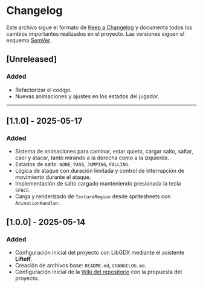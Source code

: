 # Changelog

Este archivo sigue el formato de [Keep a Changelog](https://keepachangelog.com/es-ES/1.0.0/) y documenta todos los cambios importantes realizados en el proyecto. Las versiones siguen el esquema [SemVer](https://semver.org/lang/es/).

## [Unreleased]
### Added
- Refactorizar el codigo.
- Nuevas animaciones y ajustes en los estados del jugador.

---

## [1.1.0] - 2025-05-17
### Added
- Sistema de animaciones para caminar, estar quieto, cargar salto, saltar, caer y atacar, tanto mirando a la derecha como a la izquierda.
- Estados de salto: `NONE`, `PASS`, `JUMPING`, `FALLING`.
- Lógica de ataque con duración limitada y control de interrupción de movimiento durante el ataque.
- Implementación de salto cargado manteniendo presionada la tecla `SPACE`.
- Carga y renderizado de `TextureRegion` desde spritesheets con `AnimationHandler`.

## [1.0.0] - 2025-05-14
### Added
- Configuración inicial del proyecto con LibGDX mediante el asistente **Liftoff**.
- Creación de archivos base: `README.md`, `CHANGELOG.md`.
- Configuración inicial de la [Wiki del repositorio](https://github.com/Santiago-Larrosa/FKJAVA/wiki) con la propuesta del proyecto.

